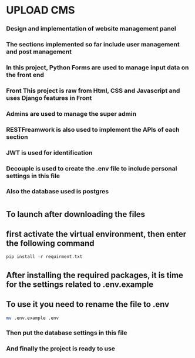 # UPLOAD CMS

### Design and implementation of website management panel
### The sections implemented so far include user management and post management

### In this project, Python Forms are used to manage input data on the front end
### Front This project is raw from Html, CSS and Javascript and uses Django features in Front
### Admins are used to manage the super admin
### RESTFreamwork is also used to implement the APIs of each section
### JWT is used for identification
### Decouple is used to create the .env file to include personal settings in this file
### Also the database used is postgres
#
## To launch after downloading the files
## first activate the virtual environment, then enter the following command
```python 
pip install -r requirment.txt
```
## After installing the required packages, it is time for the settings related to .env.example
## To use it you need to rename the file to .env
```bash
mv .env.example .env
```
### Then put the database settings in this file
### And finally the project is ready to use